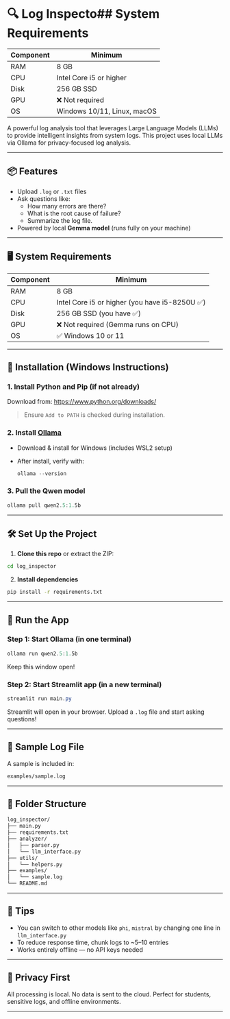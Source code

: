# 🔍 Log Inspecto## System Requirements

| Component    | Minimum |
|--------------|---------|
| RAM          | 8 GB    |
| CPU          | Intel Core i5 or higher |
| Disk         | 256 GB SSD |
| GPU          | ❌ Not required |
| OS           | Windows 10/11, Linux, macOS |

A powerful log analysis tool that leverages Large Language Models (LLMs) to provide intelligent insights from system logs. This project uses local LLMs via Ollama for privacy-focused log analysis.

---

## 📦 Features

- Upload `.log` or `.txt` files
- Ask questions like:
  - How many errors are there?
  - What is the root cause of failure?
  - Summarize the log file.
- Powered by local **Gemma model** (runs fully on your machine)

---

## 🖥 System Requirements

| Component    | Minimum |
|--------------|---------|
| RAM          | 8 GB    |
| CPU          | Intel Core i5 or higher (you have i5-8250U ✅) |
| Disk         | 256 GB SSD (you have ✅) |
| GPU          | ❌ Not required (Gemma runs on CPU) |
| OS           | ✅ Windows 10 or 11 |

---

## 🚀 Installation (Windows Instructions)

### 1. Install Python and Pip (if not already)

Download from: <https://www.python.org/downloads/>

> Ensure `Add to PATH` is checked during installation.

### 2. Install [Ollama](https://ollama.com/download)

- Download & install for Windows (includes WSL2 setup)
- After install, verify with:

  ```powershell
  ollama --version
  ```

### 3. Pull the Qwen model

```powershell
ollama pull qwen2.5:1.5b
```

---

## 🛠 Set Up the Project

1. **Clone this repo** or extract the ZIP:

```bash
cd log_inspector
```

2. **Install dependencies**

```bash
pip install -r requirements.txt
```

---

## 🧠 Run the App

### Step 1: Start Ollama (in one terminal)

```powershell
ollama run qwen2.5:1.5b
```

Keep this window open!

### Step 2: Start Streamlit app (in a new terminal)

```powershell
streamlit run main.py
```

Streamlit will open in your browser. Upload a `.log` file and start asking questions!

---

## 🧪 Sample Log File

A sample is included in:

```sh
examples/sample.log
```

---

## 📁 Folder Structure

```sh
log_inspector/
├── main.py
├── requirements.txt
├── analyzer/
│   ├── parser.py
│   └── llm_interface.py
├── utils/
│   └── helpers.py
├── examples/
│   └── sample.log
└── README.md
```

---

## 🙌 Tips

- You can switch to other models like `phi`, `mistral` by changing one line in `llm_interface.py`
- To reduce response time, chunk logs to \~5–10 entries
- Works entirely offline — no API keys needed

---

## 🔐 Privacy First

All processing is local. No data is sent to the cloud. Perfect for students, sensitive logs, and offline environments.

---
